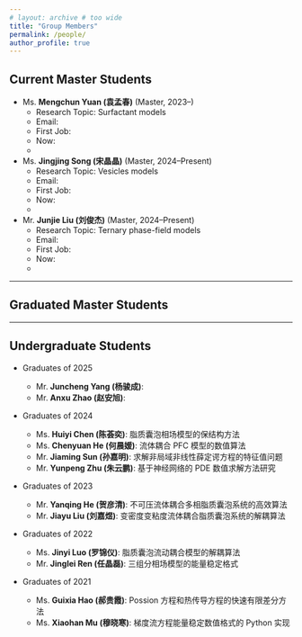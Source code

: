 ```yaml
---
# layout: archive # too wide
title: "Group Members"
permalink: /people/
author_profile: true
---
```


<!--{% include toc %} -->
<!-- # Qi's Group Members -->
## Current Master Students

- Ms. **Mengchun Yuan (袁孟春)** (Master, 2023–)
    <!--    - B.Sc. from South China University of Technology  -->
   - Research Topic: Surfactant models
   - Email:
   - First Job:
   - Now:
   - 
- Ms. **Jingjing Song (宋晶晶)** (Master, 2024–Present)
    <!--    - B.Sc. from South China University of Technology  -->
   - Research Topic: Vesicles models
   - Email:
   - First Job:
   - Now:
   - 
- Mr. **Junjie Liu (刘俊杰)** (Master, 2024–Present)
    <!--    - B.Sc. from South China University of Technology  -->
   - Research Topic: Ternary phase-field models
   - Email:
   - First Job:
   - Now:
   - 

---

## Graduated Master Students

---

## Undergraduate Students
- Graduates of 2025
  - Mr. **Juncheng Yang (杨骏成)**:
  - Mr. **Anxu Zhao (赵安旭)**:

- Graduates of 2024
  - Ms. **Huiyi Chen (陈荟奕)**: 脂质囊泡相场模型的保结构方法
  - Ms. **Chenyuan He (何晨媛)**: 流体耦合 PFC 模型的数值算法
  - Mr. **Jiaming Sun (孙嘉明)**: 求解非局域非线性薛定谔方程的特征值问题
  - Mr. **Yunpeng Zhu (朱云鹏)**: 基于神经网络的 PDE 数值求解方法研究

- Graduates of 2023
  - Mr. **Yanqing He (贺彦清)**: 不可压流体耦合多相脂质囊泡系统的高效算法
  - Mr. **Jiayu Liu (刘嘉煜)**: 变密度变粘度流体耦合脂质囊泡系统的解耦算法

- Graduates of 2022
  - Ms. **Jinyi Luo (罗锦仪)**: 脂质囊泡流动耦合模型的解耦算法
  - Mr. **Jinglei Ren (任晶磊)**: 三组分相场模型的能量稳定格式

- Graduates of 2021
  - Ms. **Guixia Hao (郝贵霞)**: Possion 方程和热传导方程的快速有限差分方法
  - Ms. **Xiaohan Mu (穆晓寒)**: 梯度流方程能量稳定数值格式的 Python 实现

